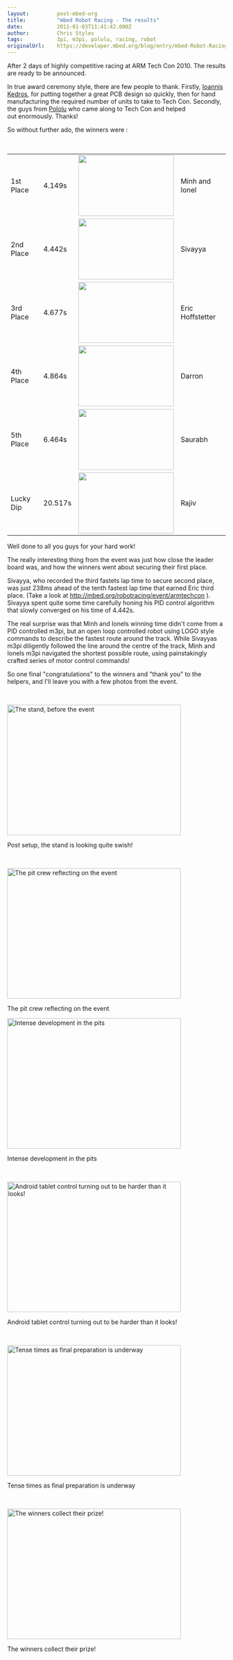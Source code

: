 ```yaml
---
layout:         post-mbed-org
title:          "mbed Robot Racing - The results"
date:           2011-01-03T11:41:42.000Z
author:         Chris Styles
tags:           3pi, m3pi, pololu, racing, robot
originalUrl:    https://developer.mbed.org/blog/entry/mbed-Robot-Racing---The-results/
---
```


<p>
  After 2 days of highly&nbsp;competitive&nbsp;racing at ARM Tech
  Con 2010. The results are ready to be announced.
</p>
<p>
  In true award ceremony style, there are few people to thank.
  Firstly, <a href="http://mbed.org/users/Lykos1986/">Ioannis
  Kedros</a>, for putting together a great PCB design so quickly,
  then for hand manufacturing the required number of units to take
  to Tech Con. Secondly, the guys from <a href=
  "http://www.pololu.com" target="_blank" title="Pololu">Pololu</a>
  who came along to Tech Con and helped out&nbsp;enormously.
  Thanks!
</p>
<p>
  So without further ado, the winners were :
</p>
<p>
  &nbsp;
</p>
<table border="0">
  <tbody>
    <tr>
      <td>
        1st Place
      </td>
      <td>
        4.149s
      </td>
      <td>
        <img alt="" height="140" src=
        "http://mbed.org/media/uploads/chris/first.jpg" width=
        "220">
      </td>
      <td>
        Minh and Ionel
      </td>
    </tr>
    <tr>
      <td>
        2nd Place
      </td>
      <td>
        4.442s
      </td>
      <td>
        <img alt="" height="140" src=
        "http://mbed.org/media/uploads/chris/second.jpg" width=
        "220">
      </td>
      <td>
        Sivayya
      </td>
    </tr>
    <tr>
      <td>
        3rd Place
      </td>
      <td>
        4.677s
      </td>
      <td>
        <img alt="" height="140" src=
        "http://mbed.org/media/uploads/chris/third.jpg" width=
        "220">
      </td>
      <td>
        Eric Hoffstetter
      </td>
    </tr>
    <tr>
      <td>
        4th Place
      </td>
      <td>
        4.864s
      </td>
      <td>
        <img alt="" height="140" src=
        "http://mbed.org/media/uploads/chris/fourth.jpg" width=
        "220">
      </td>
      <td>
        Darron
      </td>
    </tr>
    <tr>
      <td>
        5th Place
      </td>
      <td>
        6.464s
      </td>
      <td>
        <img alt="" height="140" src=
        "http://mbed.org/media/uploads/chris/fifth.jpg" width=
        "220">
      </td>
      <td>
        Saurabh
      </td>
    </tr>
    <tr>
      <td>
        Lucky Dip
      </td>
      <td>
        20.517s
      </td>
      <td>
        <img alt="" height="140" src=
        "http://mbed.org/media/uploads/chris/luckydip.jpg" width=
        "220">
      </td>
      <td>
        Rajiv
      </td>
    </tr>
  </tbody>
</table>
<p>
  Well done to all you guys for your hard work!
</p>
<p>
  The really interesting thing from the event was just how close
  the leader board was, and how the winners went about securing
  their first place.
</p>
<p>
  Sivayya, who recorded the third fastets lap time to secure second
  place, was just 238ms ahead of the tenth fastest lap time that
  earned Eric third place. (Take a look at&nbsp;<a href=
  "http://mbed.org/robotracing/event/armtechcon/">http://mbed.org/robotracing/event/armtechcon</a>
  ). Sivayya spent quite some time carefully honing his PID control
  algorithm that slowly converged on his time of 4.442s.
</p>
<p>
  The real surprise was that Minh and Ionels winning
  time&nbsp;didn't&nbsp;come from a PID controlled m3pi, but an
  open loop controlled robot using LOGO style commands to describe
  the fastest route around the track. While Sivayyas m3pi
  diligently followed the line around the centre of the track, Minh
  and Ionels m3pi navigated the shortest possible route, using
  painstakingly crafted series of motor control commands!
</p>
<p>
  So one final "congratulations" to the winners and "thank you" to
  the helpers, and I'll leave you with a few photos from the event.
</p>
<p>
  &nbsp;
</p>
<p>
  <img alt="The stand, before the event" height="300" src=
  "http://mbed.org/media/uploads/chris/_scaled_small_dscf7079.jpg"
  width="400">
</p>
<p>
  Post setup, the stand is looking quite swish!
</p>
<p>
  &nbsp;
</p>
<p>
  <img alt="The pit crew reflecting on the event" height="300" src=
  "http://mbed.org/media/uploads/chris/_scaled_small_dscf7131.jpg"
  width="400">
</p>
<p>
  The pit crew reflecting on the event
</p>
<p>
  <img alt="Intense development in the pits" height="300" src=
  "http://mbed.org/media/uploads/chris/_scaled_small_dscf7099.jpg"
  width="400">
</p>
<p>
  Intense development in the pits
</p>
<p>
  &nbsp;
</p>
<p>
  <img alt=
  "Android tablet control turning out to be harder than it looks!"
  height="300" src=
  "http://mbed.org/media/uploads/chris/_scaled_small_dscf7132.jpg"
  width="400">
</p>
<p>
  Android tablet control turning out to be harder than it looks!
</p>
<p>
  &nbsp;
</p>
<p>
  <img alt="Tense times as final preparation is underway" height=
  "300" src=
  "http://mbed.org/media/uploads/chris/_scaled_small_dscf7143.jpg"
  width="400">
</p>
<p>
  Tense times as final preparation is underway
</p>
<p>
  &nbsp;
</p>
<p>
  <img alt="The winners collect their prize!" height="300" src=
  "http://mbed.org/media/uploads/chris/_scaled_small_dscf7153.jpg"
  width="400">
</p>
<p>
  The winners collect their prize!
</p>

